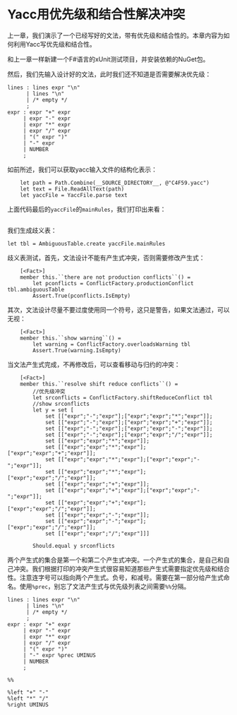 # Yacc用优先级和结合性解决冲突

上一章，我们演示了一个已经写好的文法，带有优先级和结合性的。本章内容为如何利用Yacc写优先级和结合性。

和上一章一样新建一个F#语言的xUnit测试项目，并安装依赖的NuGet包。

然后，我们先输入设计好的文法，此时我们还不知道是否需要解决优先级：

```F#
lines : lines expr "\n"
      | lines "\n"
      | /* empty */
      ;
expr : expr "+" expr
     | expr "-" expr
     | expr "*" expr
     | expr "/" expr
     | "(" expr ")"
     | "-" expr
     | NUMBER
     ;
```

如前所述，我们可以获取yacc输入文件的结构化表示：

```F#
    let path = Path.Combine(__SOURCE_DIRECTORY__, @"C4F59.yacc")
    let text = File.ReadAllText(path)
    let yaccFile = YaccFile.parse text
```

上面代码最后的`yaccFile`的`mainRules`，我们打印出来看：

```F#

```

我们生成歧义表：

```F#
let tbl = AmbiguousTable.create yaccFile.mainRules
```

歧义表测试，首先，文法设计不能有产生式冲突，否则需要修改产生式：

```F#
    [<Fact>]
    member this.``there are not production conflicts``() =
        let pconflicts = ConflictFactory.productionConflict tbl.ambiguousTable
        Assert.True(pconflicts.IsEmpty)
```

其次，文法设计尽量不要过度使用同一个符号，这只是警告，如果文法通过，可以无视：

```F#
    [<Fact>]
    member this.``show warning``() =
        let warning = ConflictFactory.overloadsWarning tbl
        Assert.True(warning.IsEmpty)
```

当文法产生式完成，不再修改后，可以查看移动与归约的冲突：

```F#
    [<Fact>]
    member this.``resolve shift reduce conflicts``() =
        //优先级冲突
        let srconflicts = ConflictFactory.shiftReduceConflict tbl
        //show srconflicts
        let y = set [
            set [["expr";"-";"expr"];["expr";"expr";"*";"expr"]];
            set [["expr";"-";"expr"];["expr";"expr";"+";"expr"]];
            set [["expr";"-";"expr"];["expr";"expr";"-";"expr"]];
            set [["expr";"-";"expr"];["expr";"expr";"/";"expr"]];
            set [["expr";"expr";"*";"expr"]];
            set [["expr";"expr";"*";"expr"];["expr";"expr";"+";"expr"]];
            set [["expr";"expr";"*";"expr"];["expr";"expr";"-";"expr"]];
            set [["expr";"expr";"*";"expr"];["expr";"expr";"/";"expr"]];
            set [["expr";"expr";"+";"expr"]];
            set [["expr";"expr";"+";"expr"];["expr";"expr";"-";"expr"]];
            set [["expr";"expr";"+";"expr"];["expr";"expr";"/";"expr"]];
            set [["expr";"expr";"-";"expr"]];
            set [["expr";"expr";"-";"expr"];["expr";"expr";"/";"expr"]];
            set [["expr";"expr";"/";"expr"]]]

        Should.equal y srconflicts
```

两个产生式的集合是第一个和第二个产生式冲突。一个产生式的集合，是自己和自己冲突。我们根据打印的冲突产生式很容易知道那些产生式需要指定优先级和结合性。注意连字号可以指向两个产生式。负号，和减号。需要在第一部分给产生式命名。使用`%prec`，别忘了文法产生式与优先级列表之间需要`%%`分隔。

```F#
lines : lines expr "\n"
      | lines "\n"
      | /* empty */
      ;
expr : expr "+" expr
     | expr "-" expr
     | expr "*" expr
     | expr "/" expr
     | "(" expr ")"
     | "-" expr %prec UMINUS
     | NUMBER
     ;

%%

%left "+" "-"
%left "*" "/"
%right UMINUS
```

